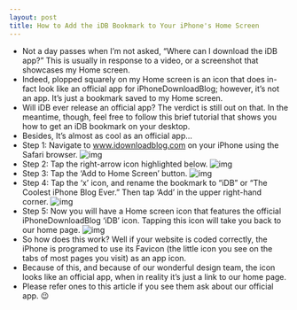 ```yaml
---
layout: post
title: How to Add the iDB Bookmark to Your iPhone's Home Screen
---
```

* Not a day passes when I’m not asked, “Where can I download the iDB app?” This is usually in response to a video, or a screenshot that showcases my Home screen.
* Indeed, plopped squarely on my Home screen is an icon that does in-fact look like an official app for iPhoneDownloadBlog; however, it’s not an app. It’s just a bookmark saved to my Home screen.
* Will iDB ever release an official app? The verdict is still out on that. In the meantime, though, feel free to follow this brief tutorial that shows you how to get an iDB bookmark on your desktop.
* Besides, It’s almost as cool as an official app…
* Step 1: Navigate to www.idownloadblog.com on your iPhone using the Safari browser.
![img](http://media.idownloadblog.com/wp-content/uploads/2011/02/iDB-Bookmark-01.png)
* Step 2: Tap the right-arrow icon highlighted below.
![img](http://media.idownloadblog.com/wp-content/uploads/2011/02/iDB-Bookmark-02.png)
* Step 3: Tap the ‘Add to Home Screen’ button.
![img](http://media.idownloadblog.com/wp-content/uploads/2011/02/iDB-Bookmark-03.png)
* Step 4: Tap the ‘x’ icon, and rename the bookmark to “iDB” or “The Coolest iPhone Blog Ever.” Then tap ‘Add’ in the upper right-hand corner.
![img](http://media.idownloadblog.com/wp-content/uploads/2011/02/iDB-Bookmark-04.png)
* Step 5: Now you will have a Home screen icon that features the official iPhoneDownloadBlog ‘iDB’ icon. Tapping this icon will take you back to our home page.
![img](http://media.idownloadblog.com/wp-content/uploads/2011/02/iDB-Bookmark-05.png)
* So how does this work? Well if your website is coded correctly, the iPhone is programed to use its Favicon (the little icon you see on the tabs of most pages you visit) as an app icon.
* Because of this, and because of our wonderful design team, the icon looks like an official app, when in reality it’s just a link to our home page.
* Please refer ones to this article if you see them ask about our official app. 😉

